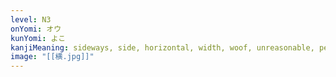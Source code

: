 ```yaml
---
level: N3
onYomi: オウ
kunYomi: よこ
kanjiMeaning: sideways, side, horizontal, width, woof, unreasonable, perverse
image: "[[横.jpg]]"
---
```

